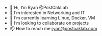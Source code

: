 - 👋 Hi, I’m Ryan @PostOakLab
- 👀 I’m interested in Networking and IT
- 🌱 I’m currently learning Linux, Docker, VM
- 💞️ I’m looking to collaborate on projects
- 📫 How to reach me ryan@postoaklab.com

<!---
PostOakLab/PostOakLab is a ✨ special ✨ repository because its `README.md` (this file) appears on your GitHub profile.
You can click the Preview link to take a look at your changes.
--->
